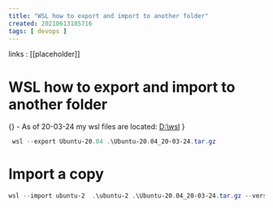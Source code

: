 ```yaml
---
title: "WSL how to export and import to another folder"
created: 20210613185716
tags: [ devops ]
---
```


links
: [[placeholder]]

# WSL how to export and import to another folder

{} - As of 20-03-24 my wsl files are located: [D:\wsl](D:/wsl) }

```powershell
 wsl --export Ubuntu-20.04 .\Ubuntu-20.04_20-03-24.tar.gz
```

# Import a copy

```powershell
wsl --import ubuntu-2  .\ubuntu-2 .\Ubuntu-20.04_20-03-24.tar.gz --version 2
```
